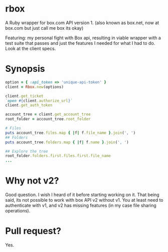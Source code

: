 rbox
====

A Ruby wrapper for box.com API version 1.
(also known as box.net, now at box.com but just call me box its okay)

Featuring: my personal fight with Box api, resulting in  viable wrapper with a test suite that passes and just the features I needed for what I had to do. Look at the client specs.

Synopsis
========

```ruby
option = { :api_token => 'unique-api-token' }
client = Rbox.new(options)

client.get_ticket
`open #{client.authorize_url}`
client.get_auth_token

account_tree = client.get_account_tree
root_folder = account_tree.root_folder

# Files
puts account_tree.files.map { |f| f.file_name }.join(', ')
## Folders
puts account_tree.folders.map { |f| f.name }.join(', ')

## Explore the tree
root_folder.folders.first.files.first.file_name
...
```

Why not v2?
===========

Good question. I wish I heard of it before starting working on it. That being said, its not possible to work with box API v2 without v1.
You at least need to authenticate with v1, and v2 has missing features (in my case file sharing operations).


Pull request?
=============

Yes.
